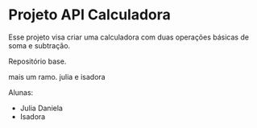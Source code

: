 # Projeto API Calculadora

Esse projeto visa criar uma calculadora com duas operações básicas de soma e subtração.

Repositório base.

mais um ramo.
julia e isadora

Alunas:
- Julia Daniela
- Isadora

